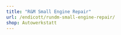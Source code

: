 ```yaml
---
title: "R&M Small Engine Repair"
url: /endicott/rundm-small-engine-repair/
shop: Autowerkstatt
---
```


